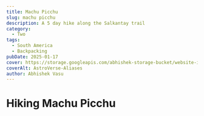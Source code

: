 ```yaml
---
title: Machu Picchu
slug: machu picchu
description: A 5 day hike along the Salkantay trail
category:
  - Two
tags:
  - South America
  - Backpacking
pubDate: 2025-01-17
cover: https://storage.googleapis.com/abhishek-storage-bucket/website-images/Machu-Picchu/DSC_1961.jpg
coverAlt: AstroVerse-Aliases
author: Abhishek Vasu
---
```


# Hiking Machu Picchu

